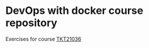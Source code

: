 # DevOps with docker course repository

Exercises for course [TKT21036](https://devopswithdocker.com/) 
